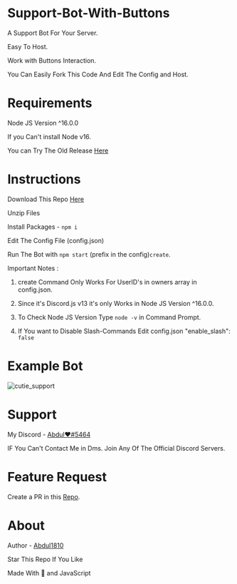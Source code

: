 # Support-Bot-With-Buttons

A Support Bot For Your Server.

Easy To Host.

Work with Buttons Interaction.

You Can Easily Fork This Code And Edit The Config and Host.

# Requirements

Node JS Version ^16.0.0

If you Can't install Node v16.

You can Try The Old Release [Here](https://github.com/Abdul1810/support-bot-with-buttons/tree/djs-v12)

# Instructions

Download This Repo [Here](https://github.com/Abdul1810/support-bot-with-buttons/archive/refs/heads/master.zip)

Unzip Files

Install Packages - `npm i`

Edit The Config File (config.json)

Run The Bot with `npm start`
(prefix in the config)`create`.

Important Notes :

1. create Command Only Works For UserID's in owners array in config.json.

2. Since it's Discord.js v13 it's only Works in Node JS Version ^16.0.0.

3. To Check Node JS Version Type `node -v` in Command Prompt.

4. If You want to Disable Slash-Commands Edit config.json "enable_slash": `false`

# Example Bot

![cutie_support](https://media.discordapp.net/attachments/890982321572941837/969601468615250010/20220429_193955.png)
# Support

My Discord - [Abdul♥#5464](https://discord.com/users/737553088218529813)

IF You Can't Contact Me in Dms. Join Any Of The Official Discord Servers.

# Feature Request

Create a PR in this [Repo](https://github.com/Abdul1810/support-bot-with-buttons/pulls).

# About

Author - [Abdul1810](https://github.com/Abdul1810/)

Star This Repo If You Like

Made With 💖 and JavaScript
